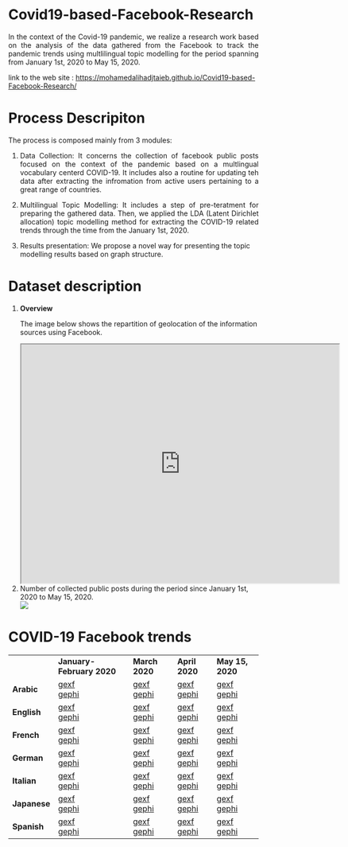 # Covid19-based-Facebook-Research
<p align="justify">In the context of the Covid-19 pandemic, we realize a research work based on the analysis of the data gathered from the Facebook to track the pandemic trends using multlilingual topic modelling for the period spanning from January 1st, 2020 to May 15, 2020.</p>

link to the web site :  https://mohamedalihadjtaieb.github.io/Covid19-based-Facebook-Research/

# Process Descripiton

The process is composed mainly from 3 modules:
<ol>
 <li><p align="justify">Data Collection: It concerns the collection of facebook public posts focused on the context of the pandemic based on a multlingual vocabulary centerd COVID-19. It includes also a routine for updating teh data after extracting the infromation from active users pertaining to a great range of countries.</p></li>
 <li><p align="justify">Multilingual Topic Modelling: It includes a step of pre-teratment for preparing the gathered data. Then, we applied the LDA (Latent Dirichlet allocation) topic modelling method for extracting the COVID-19 related trends through the time from the January 1st, 2020.</p></li>
 <li><p>Results presentation: We propose a novel way for presenting the topic modelling results based on graph structure.</p> </li>
 </ol>

# Dataset description

 <ol>
  <li><b>Overview</b></li>
 
 The image below shows the repartition of geolocation of the information sources using Facebook.
  
 <iframe src="https://www.google.com/maps/d/u/0/embed?mid=1yioy-DZ-7ZX6kMLHMMKJpcHYlhLqbnZQ" width="640" height="480"></iframe>
  
<!--![Image description](https://user-images.githubusercontent.com/19282671/82613476-a823c300-9bc5-11ea-93ec-ecfadee607fc.png)-->
<li>Number of collected public posts during the period since January 1st, 2020 to May 15, 2020.</li>

<img src="https://user-images.githubusercontent.com/19282671/82613476-a823c300-9bc5-11ea-93ec-ecfadee607fc.png">
</ol> 

# COVID-19 Facebook trends

<table>
 <tr><td></td><td><b>January-February 2020</b></td><td><b>March 2020</b></td><td><b>April 2020</b></td><td><b>May 15, 2020</b></td></tr>
 <tr><td><b>Arabic</b></td><td><a href="https://github.com/MohamedAliHadjTaieb/Covid19-based-Facebook-Research/blob/master/GraphRepresentation/Arabic/Output_29-2_ar.gexf">gexf</a><br><a href="https://github.com/MohamedAliHadjTaieb/Covid19-based-Facebook-Research/blob/master/GraphRepresentation/Arabic/Covid_19.zip-29-2_ar_FB.gephi">gephi</a></td><td><a href="https://github.com/MohamedAliHadjTaieb/Covid19-based-Facebook-Research/blob/master/GraphRepresentation/Arabic/Output-31-3_ar.gexf">gexf</a><br><a href="https://github.com/MohamedAliHadjTaieb/Covid19-based-Facebook-Research/blob/master/GraphRepresentation/Arabic/Covid_19.zip-31-3_ar_FB.gephi">gephi</a></td><td><a href="https://github.com/MohamedAliHadjTaieb/Covid19-based-Facebook-Research/blob/master/GraphRepresentation/Arabic/Output_30-4_ar.gexf">gexf</a><br><a href="https://github.com/MohamedAliHadjTaieb/Covid19-based-Facebook-Research/blob/master/GraphRepresentation/Arabic/Covid_19.zip-30-4_ar_FB.gephi">gephi</a></td><td><a href="https://github.com/MohamedAliHadjTaieb/Covid19-based-Facebook-Research/blob/master/GraphRepresentation/Arabic/Output_15-5_ar.gexf">gexf</a><br><a href="https://github.com/MohamedAliHadjTaieb/Covid19-based-Facebook-Research/blob/master/GraphRepresentation/Arabic/Covid_19.zip-15-5_ar_FB.gephi">gephi</a></td></tr>
 <tr><td><b>English</b></td><td><a href="https://github.com/MohamedAliHadjTaieb/Covid19-based-Facebook-Research/blob/master/GraphRepresentation/English/Output_29-2_En.gexf">gexf</a><br><a href="https://github.com/MohamedAliHadjTaieb/Covid19-based-Facebook-Research/blob/master/GraphRepresentation/English/Covid_19.zip-29-2_En_FB.gephi">gephi</a></td><td><a href="https://github.com/MohamedAliHadjTaieb/Covid19-based-Facebook-Research/blob/master/GraphRepresentation/English/Output_31-3_En.gexf">gexf</a><br><a href="https://github.com/MohamedAliHadjTaieb/Covid19-based-Facebook-Research/blob/master/GraphRepresentation/English/Covid_19.zip-31-3_En_FB.gephi">gephi</a></td><td><a href="https://github.com/MohamedAliHadjTaieb/Covid19-based-Facebook-Research/blob/master/GraphRepresentation/English/Output_30-4_En.gexf">gexf</a><br><a href="https://github.com/MohamedAliHadjTaieb/Covid19-based-Facebook-Research/blob/master/GraphRepresentation/English/Covid_19.zip-30-4_En_FB.gephi">gephi</a></td><td><a href="https://github.com/MohamedAliHadjTaieb/Covid19-based-Facebook-Research/blob/master/GraphRepresentation/English/Output_15-5_en.gexf">gexf</a><br><a href="https://github.com/MohamedAliHadjTaieb/Covid19-based-Facebook-Research/blob/master/GraphRepresentation/English/Covid_19.zip-15-5_en_FB.gephi">gephi</a></td></tr>
 <tr><td><b>French</b></td><td><a href="https://github.com/MohamedAliHadjTaieb/Covid19-based-Facebook-Research/blob/master/GraphRepresentation/French/Output_29-_fr.gexf">gexf</a><br><a href="https://github.com/MohamedAliHadjTaieb/Covid19-based-Facebook-Research/blob/master/GraphRepresentation/French/Covid_19.zip-29-2_fr_FB.gephi">gephi</a></td><td><a href="https://github.com/MohamedAliHadjTaieb/Covid19-based-Facebook-Research/blob/master/GraphRepresentation/French/Output_31-3_fr.gexf">gexf</a><br><a href="https://github.com/MohamedAliHadjTaieb/Covid19-based-Facebook-Research/blob/master/GraphRepresentation/French/Covid_19.zip-31-3_fr_FB.gephi">gephi</a></td><td><a href="https://github.com/MohamedAliHadjTaieb/Covid19-based-Facebook-Research/blob/master/GraphRepresentation/French/Output_30-4_fr.gexf">gexf</a><br><a href="https://github.com/MohamedAliHadjTaieb/Covid19-based-Facebook-Research/blob/master/GraphRepresentation/French/Covid_19.zip-30-4_fr_FB.gephi">gephi</a></td><td><a href="https://github.com/MohamedAliHadjTaieb/Covid19-based-Facebook-Research/blob/master/GraphRepresentation/French/Output_15-5_fr.gexf">gexf</a><br><a href="https://github.com/MohamedAliHadjTaieb/Covid19-based-Facebook-Research/blob/master/GraphRepresentation/French/Covid_19.zip-15-5_fr_FB.gephi">gephi</a></td></tr>
 <tr><td><b>German</b></td><td><a href="https://github.com/MohamedAliHadjTaieb/Covid19-based-Facebook-Research/blob/master/GraphRepresentation/German/Output_29-2_de.gexf">gexf</a><br><a href="https://github.com/MohamedAliHadjTaieb/Covid19-based-Facebook-Research/blob/master/GraphRepresentation/German/Covid_19.zip-29-2_de_FB.gephi">gephi</a></td><td><a href="https://github.com/MohamedAliHadjTaieb/Covid19-based-Facebook-Research/blob/master/GraphRepresentation/German/Output_31-3_de.gexf">gexf</a><br><a href="https://github.com/MohamedAliHadjTaieb/Covid19-based-Facebook-Research/blob/master/GraphRepresentation/German/Covid_19.zip-31-3_de_FB.gephi">gephi</a></td><td><a href="https://github.com/MohamedAliHadjTaieb/Covid19-based-Facebook-Research/blob/master/GraphRepresentation/German/Output_30-4_de.gexf">gexf</a><br><a href="https://github.com/MohamedAliHadjTaieb/Covid19-based-Facebook-Research/blob/master/GraphRepresentation/German/Covid_19.zip-30-4_de_FB.gephi">gephi</a></td><td><a href="https://github.com/MohamedAliHadjTaieb/Covid19-based-Facebook-Research/blob/master/GraphRepresentation/German/Output_15-5_de.gexf">gexf</a><br><a href="https://github.com/MohamedAliHadjTaieb/Covid19-based-Facebook-Research/blob/master/GraphRepresentation/German/Covid_19.zip-15-5_de_FB.gephi">gephi</a></td></tr>
 <tr><td><b>Italian</b></td><td><a href="https://github.com/MohamedAliHadjTaieb/Covid19-based-Facebook-Research/blob/master/GraphRepresentation/Italian/Output_29-2_it.gexf">gexf</a><br><a href="https://github.com/MohamedAliHadjTaieb/Covid19-based-Facebook-Research/blob/master/GraphRepresentation/Italian/Covid_19.zip-29-2_it_FB.gephi">gephi</a></td><td><a href="https://github.com/MohamedAliHadjTaieb/Covid19-based-Facebook-Research/blob/master/GraphRepresentation/Italian/Output_31-3_it.gexf">gexf</a><br><a href="https://github.com/MohamedAliHadjTaieb/Covid19-based-Facebook-Research/blob/master/GraphRepresentation/Italian/Covid_19.zip-31-3_it_FB.gephi">gephi</a></td><td><a href="https://github.com/MohamedAliHadjTaieb/Covid19-based-Facebook-Research/blob/master/GraphRepresentation/Italian/Output_30-4_it.gexf">gexf</a><br><a href="https://github.com/MohamedAliHadjTaieb/Covid19-based-Facebook-Research/blob/master/GraphRepresentation/Italian/Covid_19.zip-30-4_it_FB.gephi">gephi</a></td><td><a href="https://github.com/MohamedAliHadjTaieb/Covid19-based-Facebook-Research/blob/master/GraphRepresentation/Italian/Output_15-5_it.gexf">gexf</a><br><a href="https://github.com/MohamedAliHadjTaieb/Covid19-based-Facebook-Research/blob/master/GraphRepresentation/Italian/Covid_19.zip-15-5_it_FB.gephi">gephi</a></td></tr>
 <tr><td><b>Japanese</b></td><td><a href="">gexf</a><br><a href="">gephi</a></td><td><a href="">gexf</a><br><a href="">gephi</a></td><td><a href="">gexf</a><br><a href="">gephi</a></td><td><a href="">gexf</a><br><a href="">gephi</a></td></tr>
 <tr><td><b>Spanish</b></td><td><a href="">gexf</a><br><a href="">gephi</a></td><td><a href="">gexf</a><br><a href="">gephi</a></td><td><a href="">gexf</a><br><a href="">gephi</a></td><td><a href="">gexf</a><br><a href="">gephi</a></td></tr>
 </table>

